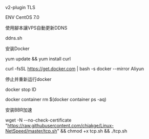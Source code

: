 v2-plugin TLS


ENV  CentOS 7.0

使用腳本讓VPS自動更新DDNS  

ddns.sh


安装Docker  

yum update && yum install curl

curl -fsSL https://get.docker.com | bash -s docker --mirror Aliyun

停止并重新运行docker

docker stop ID

docker container rm $(docker container ps -aq)





安装BBR加速

wget -N --no-check-certificate "https://raw.githubusercontent.com/chiakge/Linux-NetSpeed/master/tcp.sh" && chmod +x tcp.sh && ./tcp.sh





